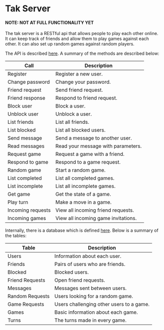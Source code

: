 Tak Server
==========

#### NOTE: NOT AT FULL FUNCTIONALITY YET

The tak server is a RESTful api that allows people to play each other online.
It can keep track of friends and allow them to play games against each other.
It can also set up random games against random players.

The API is described [here](api.md).
A summary of the methods are described below:

| Call              | Description                                           |
|-------------------|-------------------------------------------------------|
| Register          | Register a new user.                                  |
| Change password   | Change your password.                                 |
| Friend request    | Send friend request.                                  |
| Friend response   | Respond to friend request.                            |
| Block user        | Block a user.                                         |
| Unblock user      | Unblock a user.                                       |
| List friends      | List all friends.                                     |
| List blocked      | List all blocked users.                               |
| Send message      | Send a message to another user.                       |
| Read messages     | Read your message with parameters.                    |
| Request game      | Request a game with a friend.                         |
| Respond to game   | Respond to a game request.                            |
| Random game       | Start a random game.                                  |
| List completed    | List all completed games.                             |
| List incomplete   | List all incomplete games.                            |
| Get game          | Get the state of a game.                              |
| Play turn         | Make a move in a game.                                |
| Incoming requests | View all incoming friend requests.                    |
| Incoming games    | View all incoming game invitations.                   |

Internally, there is a database which is defined [here](databse.md).
Below is a summary of the tables:

| Table             | Description                                           |
|-------------------|-------------------------------------------------------|
| Users             | Information about each user.                          |
| Friends           | Pairs of users who are friends.                       |
| Blocked           | Blocked users.                                        |
| Friend Requests   | Open friend requests.                                 |
| Messages          | Messages sent between users.                          |
| Random Requests   | Users looking for a random game.                      |
| Game Requests     | Users challenging other users to a game.              |
| Games             | Basic information about each game.                    |
| Turns             | The turns made in every game.                         |
